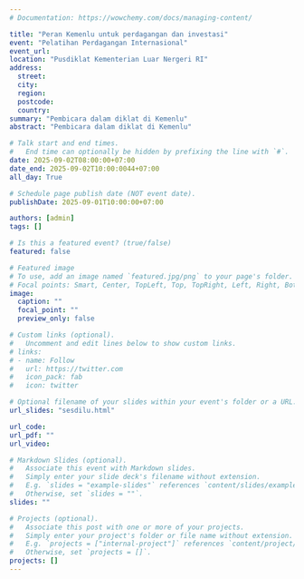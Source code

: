 ```yaml
---
# Documentation: https://wowchemy.com/docs/managing-content/

title: "Peran Kemenlu untuk perdagangan dan investasi"
event: "Pelatihan Perdagangan Internasional"
event_url:
location: "Pusdiklat Kementerian Luar Nergeri RI"
address:
  street:
  city:
  region:
  postcode:
  country:
summary: "Pembicara dalam diklat di Kemenlu"
abstract: "Pembicara dalam diklat di Kemenlu"

# Talk start and end times.
#   End time can optionally be hidden by prefixing the line with `#`.
date: 2025-09-02T08:00:00+07:00
date_end: 2025-09-02T10:00:0044+07:00
all_day: True

# Schedule page publish date (NOT event date).
publishDate: 2025-09-01T10:00:00+07:00

authors: [admin]
tags: []

# Is this a featured event? (true/false)
featured: false

# Featured image
# To use, add an image named `featured.jpg/png` to your page's folder. 
# Focal points: Smart, Center, TopLeft, Top, TopRight, Left, Right, BottomLeft, Bottom, BottomRight.
image:
  caption: ""
  focal_point: ""
  preview_only: false

# Custom links (optional).
#   Uncomment and edit lines below to show custom links.
# links:
# - name: Follow
#   url: https://twitter.com
#   icon_pack: fab
#   icon: twitter

# Optional filename of your slides within your event's folder or a URL.
url_slides: "sesdilu.html"

url_code:
url_pdf: ""
url_video:

# Markdown Slides (optional).
#   Associate this event with Markdown slides.
#   Simply enter your slide deck's filename without extension.
#   E.g. `slides = "example-slides"` references `content/slides/example-slides.md`.
#   Otherwise, set `slides = ""`.
slides: ""

# Projects (optional).
#   Associate this post with one or more of your projects.
#   Simply enter your project's folder or file name without extension.
#   E.g. `projects = ["internal-project"]` references `content/project/deep-learning/index.md`.
#   Otherwise, set `projects = []`.
projects: []
---
```

